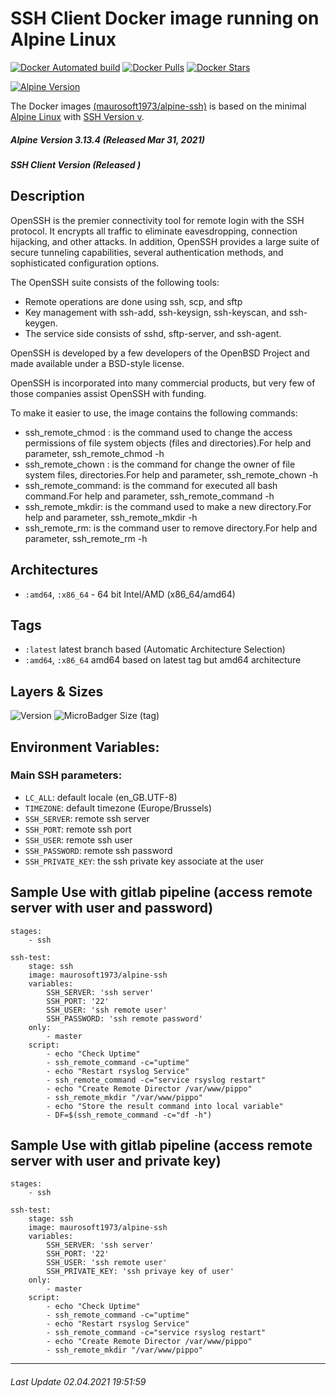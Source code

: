 # SSH Client Docker image running on Alpine Linux

[![Docker Automated build](https://img.shields.io/docker/automated/maurosoft1973/alpine-ssh.svg?style=for-the-badge&logo=docker)](https://hub.docker.com/r/maurosoft1973/alpine-ssh/)
[![Docker Pulls](https://img.shields.io/docker/pulls/maurosoft1973/alpine-ssh.svg?style=for-the-badge&logo=docker)](https://hub.docker.com/r/maurosoft1973/alpine-ssh/)
[![Docker Stars](https://img.shields.io/docker/stars/maurosoft1973/alpine-ssh.svg?style=for-the-badge&logo=docker)](https://hub.docker.com/r/maurosoft1973/alpine-ssh/)

[![Alpine Version](https://img.shields.io/badge/Alpine%20version-v3.13.4-green.svg?style=for-the-badge)](https://alpinelinux.org/)

The Docker images [(maurosoft1973/alpine-ssh)](https://hub.docker.com/r/maurosoft1973/alpine-ssh/) is based on the minimal [Alpine Linux](https://alpinelinux.org/) with [SSH Version v](https://www.openssh.com).

##### Alpine Version 3.13.4 (Released Mar 31, 2021)
##### SSH Client Version  (Released )

## Description
OpenSSH is the premier connectivity tool for remote login with the SSH protocol. It encrypts all traffic to eliminate eavesdropping, connection hijacking, and other attacks. In addition, OpenSSH provides a large suite of secure tunneling capabilities, several authentication methods, and sophisticated configuration options.

The OpenSSH suite consists of the following tools:

- Remote operations are done using ssh, scp, and sftp
- Key management with ssh-add, ssh-keysign, ssh-keyscan, and ssh-keygen.
- The service side consists of sshd, sftp-server, and ssh-agent.

OpenSSH is developed by a few developers of the OpenBSD Project and made available under a BSD-style license.

OpenSSH is incorporated into many commercial products, but very few of those companies assist OpenSSH with funding.

To make it easier to use, the image contains the following commands:
- ssh_remote_chmod : is the command used to change the access permissions of file system objects (files and directories).For help and parameter, ssh_remote_chmod -h
- ssh_remote_chown : is the command for change the owner of file system files, directories.For help and parameter, ssh_remote_chown -h
- ssh_remote_command: is the command for executed all bash command.For help and parameter, ssh_remote_command -h
- ssh_remote_mkdir: is the command used to make a new directory.For help and parameter, ssh_remote_mkdir -h
- ssh_remote_rm: is the command user to remove directory.For help and parameter, ssh_remote_rm -h

## Architectures

* ```:amd64```, ```:x86_64``` - 64 bit Intel/AMD (x86_64/amd64)

## Tags

* ```:latest``` latest branch based (Automatic Architecture Selection)
* ```:amd64```, ```:x86_64```  amd64 based on latest tag but amd64 architecture

## Layers & Sizes

![Version](https://img.shields.io/badge/version-amd64-blue.svg?style=for-the-badge)
![MicroBadger Size (tag)](https://img.shields.io/docker/image-size/maurosoft1973/alpine-ssh?style=for-the-badge)

## Environment Variables:

### Main SSH parameters:
* `LC_ALL`: default locale (en_GB.UTF-8)
* `TIMEZONE`: default timezone (Europe/Brussels)
* `SSH_SERVER`: remote ssh server
* `SSH_PORT`: remote ssh port
* `SSH_USER`: remote ssh user
* `SSH_PASSWORD`: remote ssh password
* `SSH_PRIVATE_KEY`: the ssh private key associate at the user

## Sample Use with gitlab pipeline (access remote server with user and password)

```yalm
stages:
    - ssh

ssh-test:
    stage: ssh
    image: maurosoft1973/alpine-ssh
    variables:
        SSH_SERVER: 'ssh server'
        SSH_PORT: '22'
        SSH_USER: 'ssh remote user'
        SSH_PASSWORD: 'ssh remote password'
    only:
        - master
    script:
        - echo "Check Uptime"
        - ssh_remote_command -c="uptime"
        - echo "Restart rsyslog Service"
        - ssh_remote_command -c="service rsyslog restart"
        - echo "Create Remote Director /var/www/pippo"
        - ssh_remote_mkdir "/var/www/pippo"
        - echo "Store the result command into local variable"
        - DF=$(ssh_remote_command -c="df -h")
```

## Sample Use with gitlab pipeline (access remote server with user and private key)

```yalm
stages:
    - ssh

ssh-test:
    stage: ssh
    image: maurosoft1973/alpine-ssh
    variables:
        SSH_SERVER: 'ssh server'
        SSH_PORT: '22'
        SSH_USER: 'ssh remote user'
        SSH_PRIVATE_KEY: 'ssh privaye key of user'
    only:
        - master
    script:
        - echo "Check Uptime"
        - ssh_remote_command -c="uptime"
        - echo "Restart rsyslog Service"
        - ssh_remote_command -c="service rsyslog restart"
        - echo "Create Remote Director /var/www/pippo"
        - ssh_remote_mkdir "/var/www/pippo"
```

***
###### Last Update 02.04.2021 19:51:59
